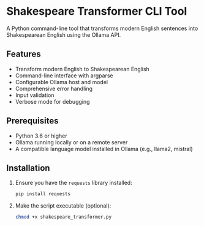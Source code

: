 # Shakespeare Transformer CLI Tool

A Python command-line tool that transforms modern English sentences into Shakespearean English using the Ollama API.

## Features

- Transform modern English to Shakespearean English
- Command-line interface with argparse
- Configurable Ollama host and model
- Comprehensive error handling
- Input validation
- Verbose mode for debugging

## Prerequisites

- Python 3.6 or higher
- Ollama running locally or on a remote server
- A compatible language model installed in Ollama (e.g., llama2, mistral)

## Installation

1. Ensure you have the `requests` library installed:
   ```bash
   pip install requests
   ```

2. Make the script executable (optional):
   ```bash
   chmod +x shakespeare_transformer.py
   